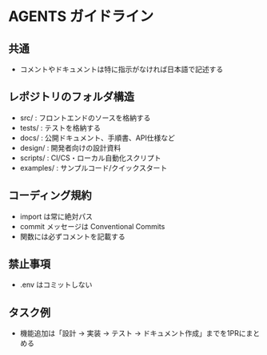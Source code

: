 # AGENTS ガイドライン

## 共通

- コメントやドキュメントは特に指示がなければ日本語で記述する

## レポジトリのフォルダ構造

- src/ : フロントエンドのソースを格納する
- tests/ : テストを格納する
- docs/ : 公開ドキュメント、手順書、API仕様など
- design/ : 開発者向けの設計資料
- scripts/ : CI/CS・ローカル自動化スクリプト
- examples/ : サンプルコード/クイックスタート

## コーディング規約

- import は常に絶対パス
- commit メッセージは Conventional Commits
- 関数には必ずコメントを記載する

## 禁止事項

- .env はコミットしない

## タスク例

- 機能追加は「設計 -> 実装 -> テスト -> ドキュメント作成」までを1PRにまとめる
